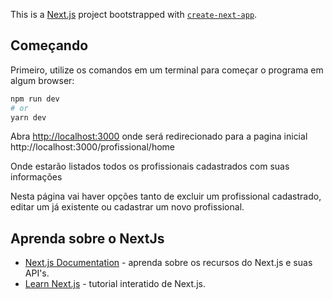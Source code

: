 This is a [Next.js](https://nextjs.org/) project bootstrapped with [`create-next-app`](https://github.com/vercel/next.js/tree/canary/packages/create-next-app).

## Começando

Primeiro, utilize os comandos em um terminal para começar o programa em algum browser:

```bash
npm run dev
# or
yarn dev
```

Abra [http://localhost:3000](http://localhost:3000) onde será redirecionado para a pagina inicial http://localhost:3000/profissional/home

Onde estarão listados todos os profissionais cadastrados com suas informações

Nesta página vai haver opções tanto de excluir um profissional cadastrado, editar um já existente ou cadastrar um novo profissional.

## Aprenda sobre o NextJs

- [Next.js Documentation](https://nextjs.org/docs) - aprenda sobre os recursos do Next.js e suas API's.
- [Learn Next.js](https://nextjs.org/learn) - tutorial interatido de Next.js.

